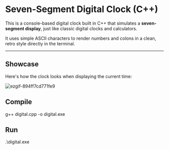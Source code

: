 # Seven-Segment Digital Clock (C++)

This is a console-based digital clock built in C++ that simulates a **seven-segment display**, just like classic digital clocks and calculators.

It uses simple ASCII characters to render numbers and colons in a clean, retro style directly in the terminal.

---

## Showcase

Here's how the clock looks when displaying the current time:

![ezgif-894ff7cd771fe9](https://github.com/user-attachments/assets/07150f67-56d3-4770-9990-2f185a0d003e)


## Compile
g++ digital.cpp -o digital.exe

## Run
.\digital.exe
